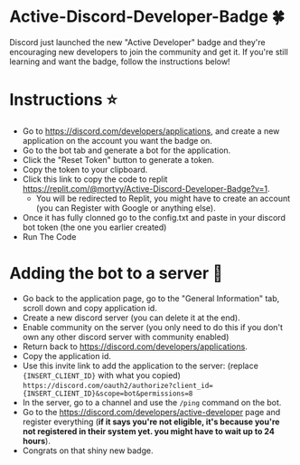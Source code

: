 # Active-Discord-Developer-Badge 🍀

Discord just launched the new "Active Developer" badge and they're encouraging new developers to join the community and get it. If you're still learning and want the badge, follow the instructions below!

# Instructions ⭐
- Go to https://discord.com/developers/applications, and create a new application on the account you want the badge on.
- Go to the bot tab and generate a bot for the application.
- Click the "Reset Token" button to generate a token.
- Copy the token to your clipboard.
- Click this link to copy the code to replit <https://replit.com/@mortyy/Active-Discord-Developer-Badge?v=1>.
  - You will be redirected to Replit, you might have to create an account (you can Register with Google or anything else).
- Once it has fully clonned go to the config.txt and paste in your discord bot token (the one you earlier created)
- Run The Code

# Adding the bot to a server 👑
- Go back to the application page, go to the "General Information" tab, scroll down and copy application id.
- Create a new discord server (you can delete it at the end).
- Enable community on the server (you only need to do this if you don't own any other discord server with community enabled)
- Return back to https://discord.com/developers/applications.
- Copy the application id.
- Use this invite link to add the application to the server: (replace ``{INSERT_CLIENT_ID}`` with what you copied) ``https://discord.com/oauth2/authorize?client_id={INSERT_CLIENT_ID}&scope=bot&permissions=8``
- In the server, go to a channel and use the ``/ping`` command on the bot.
- Go to the <https://discord.com/developers/active-developer> page and register everything (**if it says you're not eligible, it's because you're not registered in their system yet. you might have to wait up to 24 hours**).
- Congrats on that shiny new badge.
